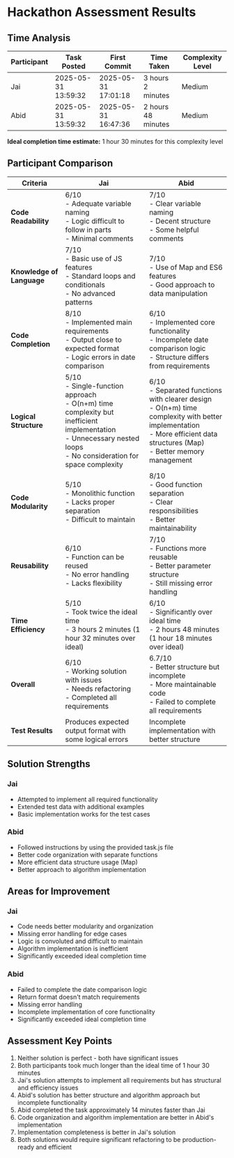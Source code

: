 # Hackathon Assessment Results

## Time Analysis

| Participant | Task Posted         | First Commit        | Time Taken         | Complexity Level |
| ----------- | ------------------- | ------------------- | ------------------ | ---------------- |
| Jai         | 2025-05-31 13:59:32 | 2025-05-31 17:01:18 | 3 hours 2 minutes  | Medium           |
| Abid        | 2025-05-31 13:59:32 | 2025-05-31 16:47:36 | 2 hours 48 minutes | Medium           |

**Ideal completion time estimate:** 1 hour 30 minutes for this complexity level

## Participant Comparison

| Criteria                  | Jai                                                                                                                                                                    | Abid                                                                                                                                                                             |
| ------------------------- | ---------------------------------------------------------------------------------------------------------------------------------------------------------------------- | -------------------------------------------------------------------------------------------------------------------------------------------------------------------------------- |
| **Code Readability**      | 6/10<br>- Adequate variable naming<br>- Logic difficult to follow in parts<br>- Minimal comments                                                                       | 7/10<br>- Clear variable naming<br>- Decent structure<br>- Some helpful comments                                                                                                 |
| **Knowledge of Language** | 7/10<br>- Basic use of JS features<br>- Standard loops and conditionals<br>- No advanced patterns                                                                      | 7/10<br>- Use of Map and ES6 features<br>- Good approach to data manipulation                                                                                                    |
| **Code Completion**       | 8/10<br>- Implemented main requirements<br>- Output close to expected format<br>- Logic errors in date comparison                                                      | 6/10<br>- Implemented core functionality<br>- Incomplete date comparison logic<br>- Structure differs from requirements                                                          |
| **Logical Structure**     | 5/10<br>- Single-function approach<br>- O(n+m) time complexity but inefficient implementation<br>- Unnecessary nested loops<br>- No consideration for space complexity | 6/10<br>- Separated functions with clearer design<br>- O(n+m) time complexity with better implementation<br>- More efficient data structures (Map)<br>- Better memory management |
| **Code Modularity**       | 5/10<br>- Monolithic function<br>- Lacks proper separation<br>- Difficult to maintain                                                                                  | 8/10<br>- Good function separation<br>- Clear responsibilities<br>- Better maintainability                                                                                       |
| **Reusability**           | 6/10<br>- Function can be reused<br>- No error handling<br>- Lacks flexibility                                                                                         | 7/10<br>- Functions more reusable<br>- Better parameter structure<br>- Still missing error handling                                                                              |
| **Time Efficiency**       | 5/10<br>- Took twice the ideal time<br>- 3 hours 2 minutes (1 hour 32 minutes over ideal)                                                                              | 6/10<br>- Significantly over ideal time<br>- 2 hours 48 minutes (1 hour 18 minutes over ideal)                                                                                   |
| **Overall**               | 6/10<br>- Working solution with issues<br>- Needs refactoring<br>- Completed all requirements                                                                          | 6.7/10<br>- Better structure but incomplete<br>- More maintainable code<br>- Failed to complete all requirements                                                                 |
| **Test Results**          | Produces expected output format with some logical errors                                                                                                               | Incomplete implementation with better structure                                                                                                                                  |

## Solution Strengths

### Jai

- Attempted to implement all required functionality
- Extended test data with additional examples
- Basic implementation works for the test cases

### Abid

- Followed instructions by using the provided task.js file
- Better code organization with separate functions
- More efficient data structure usage (Map)
- Better approach to algorithm implementation

## Areas for Improvement

### Jai

- Code needs better modularity and organization
- Missing error handling for edge cases
- Logic is convoluted and difficult to maintain
- Algorithm implementation is inefficient
- Significantly exceeded ideal completion time

### Abid

- Failed to complete the date comparison logic
- Return format doesn't match requirements
- Missing error handling
- Incomplete implementation of core functionality
- Significantly exceeded ideal completion time

## Assessment Key Points

1. Neither solution is perfect - both have significant issues
2. Both participants took much longer than the ideal time of 1 hour 30 minutes
3. Jai's solution attempts to implement all requirements but has structural and efficiency issues
4. Abid's solution has better structure and algorithm approach but incomplete functionality
5. Abid completed the task approximately 14 minutes faster than Jai
6. Code organization and algorithm implementation are better in Abid's implementation
7. Implementation completeness is better in Jai's solution
8. Both solutions would require significant refactoring to be production-ready and efficient
